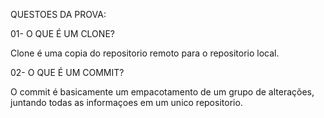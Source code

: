 QUESTOES DA PROVA:

01- O QUE É UM CLONE?

Clone é uma copia do repositorio remoto para o repositorio local.

02- O QUE É UM COMMIT?

O commit é basicamente um empacotamento de um grupo de alterações, juntando todas as informaçoes em um unico repositorio.